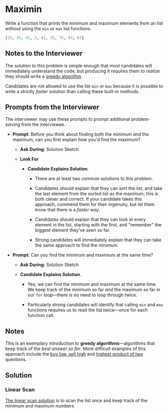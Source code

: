 # Maximin

Write a function that prints the minimum and maximum elements from an list *without* using the `min` or `max` list functions.

```python
[12, 33, 41, 2, 61, 32, 75, 43, 67]
```

## Notes to the Interviewer

The solution to this problem is simple enough that most candidates will immediately understand the code, but producing it requires them to realize they should write a [greedy algorithm](https://en.wikipedia.org/wiki/Greedy_algorithm).

Candidates are not allowed to use the list `min` or `max` because it is possible to write a strictly _faster_ solution than calling these built-in methods.

## Prompts from the Interviewer

The interviewer may use these prompts to prompt additional problem-solving from the interviewee.

* **Prompt**: Before you think about finding both the minimum _and_ the maximum, can you first explain how you'd find the maximum?

  * **Ask During**: Solution Sketch

  * **Look For**

    * **Candidate Explains Solution**.

      * There are at least two common solutions to this problem.

      * Candidates should explain that they can sort the list, and take the last element from the sorted list as the maximum; this is both clever and correct. If your candidate takes this approach, commend them for their ingenuity, but let them know that there is a _faster way_.

      * Candidates should explain that they can look at every element in the list, starting with the first, and "remember" the biggest element they've seen so far.

      * Strong candidates will immediately explain that they can take the same approach to find the minimum.

* **Prompt**: Can you find the minimum and maximum at the same time?

  * **Ask During**: Solution Sketch

  * **Candidate Explains Solution**.
  
    * Yes, we can find the minimum and maximum at the same time. We keep track of the minimum so far _and_ the maximum so far in our `for` loop—there is no need to loop through twice.

    * Particularly strong candidates will identify that calling `min` and `max` functions requires us to read the list twice—once for each function call.

## Notes

This is an exemplary introduction to **greedy algorithms**—algorithms that keep track of the _best answer so far_. More difficult examples of this approach include the [buy low, sell high](../buy_low_sell_high) and [highest product of two](../highest_product_of_two) questions.

## Solution

### Linear Scan

[The linear scan solution](Solved/linear_scan.py) is to scan the list once and keep track of the minimum and maximum numbers.

